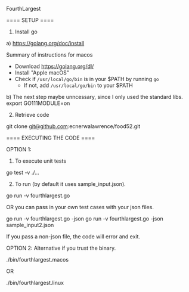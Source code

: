 FourthLargest

==== SETUP ====

1. Install go

a) https://golang.org/doc/install

Summary of instructions for macos
- Download https://golang.org/dl/
- Install "Apple macOS"
- Check if `/usr/local/go/bin` is in your $PATH by running `go`
	- If not, add `/usr/local/go/bin` to your $PATH

b) The next step maybe unncessary, since I only used the standard libs.
   export GO111MODULE=on 

2. Retrieve code

git clone git@github.com:ecnerwalawrence/food52.git

==== EXECUTING THE CODE ====


OPTION 1:

1. To execute unit tests

go test -v ./...

2. To run (by default it uses sample_input.json).

go run -v fourthlargest.go 

OR you can pass in your own test cases with your json files.

go run -v fourthlargest.go -json <your json file>
go run -v fourthlargest.go -json sample_input2.json 

If you pass a non-json file, the code will error and exit.

OPTION 2:
Alternative if you trust the binary.

./bin/fourthlargest.macos

OR

./bin/fourthlargest.linux
